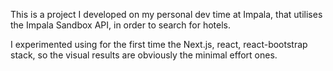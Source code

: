 This is a project I developed on my personal dev time at Impala, that utilises the Impala Sandbox API, in order to search for hotels. 

I experimented using for the first time the Next.js, react, react-bootstrap stack, so the visual results are obviously the minimal effort ones.

